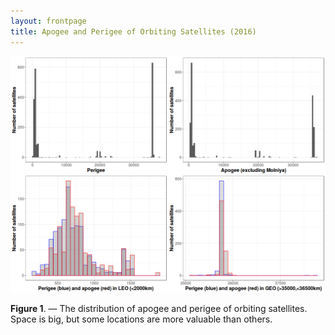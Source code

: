 ```yaml
---
layout: frontpage
title: Apogee and Perigee of Orbiting Satellites (2016)
---
```


<!-- <div class="navbar">
  <div class="navbar-inner">
      <ul class="nav">
          <li><a href="interfer_fig1.html">prev</a></li>
          <li><a href="mousebc_fig3.html">next</a></li>
      </ul>
  </div>
</div> -->

![Apogee and Perigee of Orbiting Satellites (2016)](../../assets/bigpublpics/apo_peri_overlay.png)

**Figure 1**. &mdash; The distribution of apogee and perigee of orbiting satellites. Space is big, but some locations are more valuable than others.